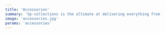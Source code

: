 ```yaml
---
title: 'Accessories'
summary: 'Sp-collections is the ultimate at delivering everything from belts, wallets, wristwatches and everything you need to look the part of a king amongst men'
image: 'accessories.jpg'
params: 'accessories'
---
```

